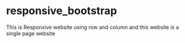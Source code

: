# responsive_bootstrap
This is Responsive website using row and column  and this website is a single page website 
